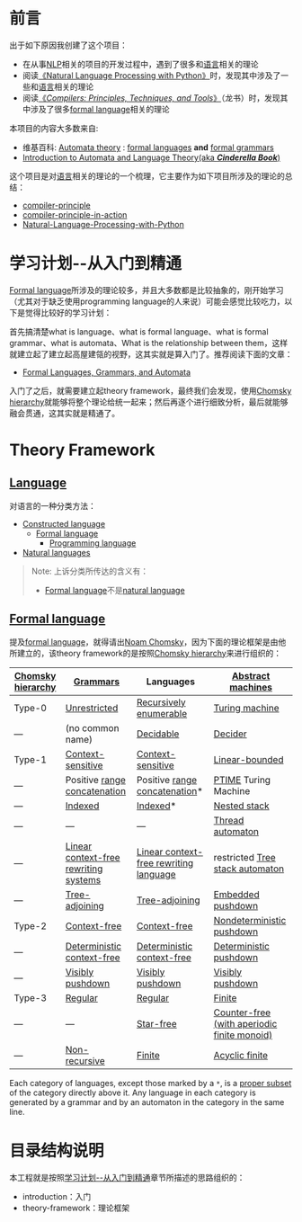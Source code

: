 # 前言

出于如下原因我创建了这个项目：

- 在从事[NLP](https://en.wikipedia.org/wiki/Natural_language_processing)相关的项目的开发过程中，遇到了很多和[语言](https://en.wikipedia.org/wiki/Language)相关的理论
- 阅读[《Natural Language Processing with Python》](http://www.nltk.org/book/)时，发现其中涉及了一些和[语言](https://en.wikipedia.org/wiki/Language)相关的理论
- 阅读[《*Compilers: Principles, Techniques, and Tools*》](https://en.wikipedia.org/wiki/Compilers:_Principles,_Techniques,_and_Tools)（龙书）时，发现其中涉及了很多[formal language](https://en.wikipedia.org/wiki/Formal_language)相关的理论

本项目的内容大多数来自:

- 维基百科: [Automata theory](https://en.wikipedia.org/wiki/Automata_theory) : [formal languages](https://en.wikipedia.org/wiki/Formal_language) **and** [formal grammars](https://en.wikipedia.org/wiki/Formal_grammar)
- [Introduction to Automata and Language Theory(aka ***Cinderella Book***)](http://infolab.stanford.edu/~ullman/ialc.html)

这个项目是对[语言](https://en.wikipedia.org/wiki/Language)相关的理论的一个梳理，它主要作为如下项目所涉及的理论的总结：

- [compiler-principle](https://github.com/dengking/compiler-principle)
- [compiler-principle-in-action](https://github.com/dengking/compiler-principle-in-action)
- [Natural-Language-Processing-with-Python](https://github.com/dengking/Natural-Language-Processing-with-Python)



# 学习计划--从入门到精通

[Formal language](https://en.wikipedia.org/wiki/Formal_language)所涉及的理论较多，并且大多数都是比较抽象的，刚开始学习（尤其对于缺乏使用programming language的人来说）可能会感觉比较吃力，以下是觉得比较好的学习计划：

首先搞清楚what is language、what is formal language、what is formal grammar、what is automata、What is the relationship between them，这样就建立起了建立起高屋建瓴的视野，这其实就是算入门了。推荐阅读下面的文章：

- [Formal Languages, Grammars, and Automata](http://www.sti.uniurb.it/aldini/publications/lfga.pdf)

入门了之后，就需要建立起theory framework，最终我们会发现，使用[Chomsky hierarchy](https://en.wikipedia.org/wiki/Chomsky_hierarchy)就能够将整个理论给统一起来；然后再逐个进行细致分析，最后就能够融会贯通，这其实就是精通了。



# Theory Framework

## [Language](https://en.wikipedia.org/wiki/Language)

对语言的一种分类方法：

- [Constructed language](https://en.wikipedia.org/wiki/Constructed_language)
  - [Formal language](https://en.wikipedia.org/wiki/Formal_language)
    - [Programming language](https://en.wikipedia.org/wiki/Programming_language)
- [Natural languages](https://en.wikipedia.org/wiki/Natural_language) 

> Note: 上诉分类所传达的含义有：
>
> - [Formal language](https://en.wikipedia.org/wiki/Formal_language)不是[natural language](https://en.wikipedia.org/wiki/Natural_language) 

## [Formal language](https://en.wikipedia.org/wiki/Formal_language)

提及[formal language](https://en.wikipedia.org/wiki/Formal_language)，就得请出[Noam Chomsky](https://en.wikipedia.org/wiki/Noam_Chomsky)，因为下面的理论框架是由他所建立的，该theory framework的是按照[Chomsky hierarchy](https://en.wikipedia.org/wiki/Chomsky_hierarchy)来进行组织的：

| [Chomsky hierarchy](https://en.wikipedia.org/wiki/Chomsky_hierarchy) | [Grammars](https://en.wikipedia.org/wiki/Formal_grammar)     | Languages                                                    | [Abstract machines](https://en.wikipedia.org/wiki/Abstract_machine) |
| ------------------------------------------------------------ | ------------------------------------------------------------ | ------------------------------------------------------------ | ------------------------------------------------------------ |
| Type-0                                                       | [Unrestricted](https://en.wikipedia.org/wiki/Unrestricted_grammar) | [Recursively enumerable](https://en.wikipedia.org/wiki/Recursively_enumerable_language) | [Turing machine](https://en.wikipedia.org/wiki/Turing_machine) |
| —                                                            | (no common name)                                             | [Decidable](https://en.wikipedia.org/wiki/Recursive_language) | [Decider](https://en.wikipedia.org/wiki/Machine_that_always_halts) |
| Type-1                                                       | [Context-sensitive](https://en.wikipedia.org/wiki/Context-sensitive_grammar) | [Context-sensitive](https://en.wikipedia.org/wiki/Context-sensitive_language) | [Linear-bounded](https://en.wikipedia.org/wiki/Linear_bounded_automaton) |
| —                                                            | Positive [range concatenation](https://en.wikipedia.org/wiki/Range_concatenation_grammars) | Positive [range concatenation](https://en.wikipedia.org/wiki/Range_concatenation_language)* | [PTIME](https://en.wikipedia.org/wiki/PTIME) Turing Machine  |
| —                                                            | [Indexed](https://en.wikipedia.org/wiki/Indexed_grammar)     | [Indexed](https://en.wikipedia.org/wiki/Indexed_language)*   | [Nested stack](https://en.wikipedia.org/wiki/Nested_stack_automaton) |
| —                                                            | —                                                            | —                                                            | [Thread automaton](https://en.wikipedia.org/wiki/Thread_automaton) |
| —                                                            | [Linear context-free rewriting systems](https://en.wikipedia.org/wiki/Linear_context-free_rewriting_system) | [Linear context-free rewriting language](https://en.wikipedia.org/wiki/Linear_context-free_rewriting_language) | restricted [Tree stack automaton](https://en.wikipedia.org/wiki/Tree_stack_automaton) |
| —                                                            | [Tree-adjoining](https://en.wikipedia.org/wiki/Tree-adjoining_grammar) | [Tree-adjoining](https://en.wikipedia.org/wiki/Tree-adjoining_grammar) | [Embedded pushdown](https://en.wikipedia.org/wiki/Embedded_pushdown_automaton) |
| Type-2                                                       | [Context-free](https://en.wikipedia.org/wiki/Context-free_grammar) | [Context-free](https://en.wikipedia.org/wiki/Context-free_language) | [Nondeterministic pushdown](https://en.wikipedia.org/wiki/Pushdown_automaton) |
| —                                                            | [Deterministic context-free](https://en.wikipedia.org/wiki/Deterministic_context-free_grammar) | [Deterministic context-free](https://en.wikipedia.org/wiki/Deterministic_context-free_language) | [Deterministic pushdown](https://en.wikipedia.org/wiki/Deterministic_pushdown_automaton) |
| —                                                            | [Visibly pushdown](https://en.wikipedia.org/wiki/Nested_word) | [Visibly pushdown](https://en.wikipedia.org/wiki/Nested_word) | [Visibly pushdown](https://en.wikipedia.org/wiki/Nested_word) |
| Type-3                                                       | [Regular](https://en.wikipedia.org/wiki/Regular_grammar)     | [Regular](https://en.wikipedia.org/wiki/Regular_language)    | [Finite](https://en.wikipedia.org/wiki/Finite-state_machine) |
| —                                                            | —                                                            | [Star-free](https://en.wikipedia.org/wiki/Star-free_language) | [Counter-free (with aperiodic finite monoid)](https://en.wikipedia.org/wiki/Aperiodic_finite_state_automaton) |
| —|	[Non-recursive](https://en.wikipedia.org/wiki/Non-recursive_grammar) | [Finite](https://en.wikipedia.org/wiki/Finite_language)      | [Acyclic finite](https://en.wikipedia.org/wiki/Deterministic_acyclic_finite_state_automaton) |                                                              |

Each category of languages, except those marked by a `*`, is a [proper subset](https://en.wikipedia.org/wiki/Proper_subset) of the category directly above it. Any language in each category is generated by a grammar and by an automaton in the category in the same line.



# 目录结构说明

本工程就是按照[学习计划--从入门到精通](#学习计划--从入门到精通)章节所描述的思路组织的：

- introduction：入门
- theory-framework：理论框架